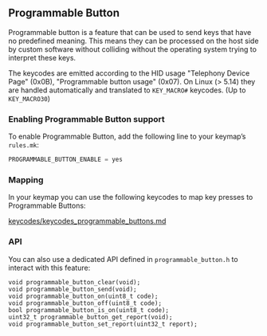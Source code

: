 ## Programmable Button

Programmable button is a feature that can be used to send keys that have no
predefined meaning.
This means they can be processed on the host side by custom software without
colliding without the operating system trying to interpret these keys.

The keycodes are emitted according to the HID usage
"Telephony Device Page" (0x0B), "Programmable button usage" (0x07).
On Linux (> 5.14) they are handled automatically and translated to `KEY_MACRO#`
keycodes.
(Up to `KEY_MACRO30`)

### Enabling Programmable Button support

To enable Programmable Button, add the following line to your keymap’s `rules.mk`:

```c
PROGRAMMABLE_BUTTON_ENABLE = yes
```

### Mapping

In your keymap you can use the following keycodes to map key presses to Programmable Buttons:

[keycodes/keycodes_programmable_buttons.md](keycodes/keycodes_programmable_buttons.md ':include')

### API

You can also use a dedicated API defined in `programmable_button.h` to interact with this feature:

```
void programmable_button_clear(void);
void programmable_button_send(void);
void programmable_button_on(uint8_t code);
void programmable_button_off(uint8_t code);
bool programmable_button_is_on(uint8_t code);
uint32_t programmable_button_get_report(void);
void programmable_button_set_report(uint32_t report);
```
